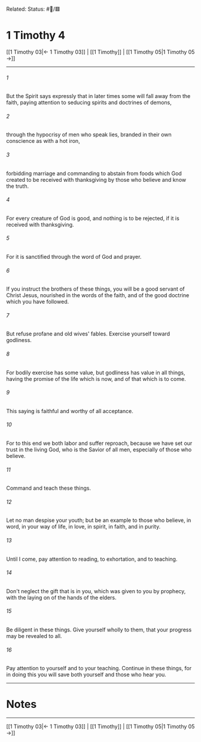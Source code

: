 Related:
Status: #📖/🟥
# 1 Timothy 4

[[1 Timothy 03|← 1 Timothy 03]] | [[1 Timothy]] | [[1 Timothy 05|1 Timothy 05 →]]
***



###### 1 
But the Spirit says expressly that in later times some will fall away from the faith, paying attention to seducing spirits and doctrines of demons, 

###### 2 
through the hypocrisy of men who speak lies, branded in their own conscience as with a hot iron, 

###### 3 
forbidding marriage and commanding to abstain from foods which God created to be received with thanksgiving by those who believe and know the truth. 

###### 4 
For every creature of God is good, and nothing is to be rejected, if it is received with thanksgiving. 

###### 5 
For it is sanctified through the word of God and prayer. 

###### 6 
If you instruct the brothers of these things, you will be a good servant of Christ Jesus, nourished in the words of the faith, and of the good doctrine which you have followed. 

###### 7 
But refuse profane and old wives' fables. Exercise yourself toward godliness. 

###### 8 
For bodily exercise has some value, but godliness has value in all things, having the promise of the life which is now, and of that which is to come. 

###### 9 
This saying is faithful and worthy of all acceptance. 

###### 10 
For to this end we both labor and suffer reproach, because we have set our trust in the living God, who is the Savior of all men, especially of those who believe. 

###### 11 
Command and teach these things. 

###### 12 
Let no man despise your youth; but be an example to those who believe, in word, in your way of life, in love, in spirit, in faith, and in purity. 

###### 13 
Until I come, pay attention to reading, to exhortation, and to teaching. 

###### 14 
Don't neglect the gift that is in you, which was given to you by prophecy, with the laying on of the hands of the elders. 

###### 15 
Be diligent in these things. Give yourself wholly to them, that your progress may be revealed to all. 

###### 16 
Pay attention to yourself and to your teaching. Continue in these things, for in doing this you will save both yourself and those who hear you.

---
# Notes


***
[[1 Timothy 03|← 1 Timothy 03]] | [[1 Timothy]] | [[1 Timothy 05|1 Timothy 05 →]]
